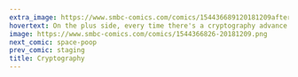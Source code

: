 ```yaml
---
extra_image: https://www.smbc-comics.com/comics/154436689120181209after.png
hovertext: On the plus side, every time there's a cryptography advance I can do a version of this comic.
image: https://www.smbc-comics.com/comics/1544366826-20181209.png
next_comic: space-poop
prev_comic: staging
title: Cryptography
---
```



